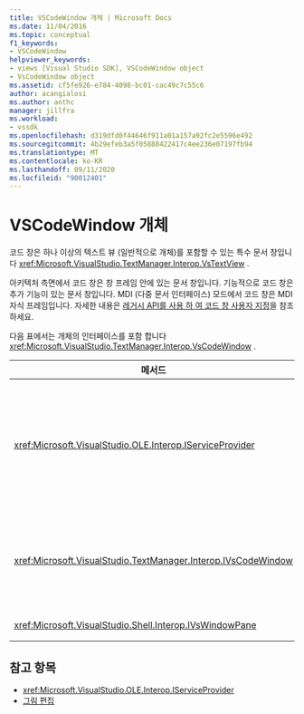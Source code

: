 ```yaml
---
title: VSCodeWindow 개체 | Microsoft Docs
ms.date: 11/04/2016
ms.topic: conceptual
f1_keywords:
- VSCodeWindow
helpviewer_keywords:
- views [Visual Studio SDK], VSCodeWindow object
- VsCodeWindow object
ms.assetid: cf5fe926-e784-4098-bc01-cac49c7c55c6
author: acangialosi
ms.author: anthc
manager: jillfra
ms.workload:
- vssdk
ms.openlocfilehash: d319dfd0f44646f911a01a157a92fc2e5596e492
ms.sourcegitcommit: 4b29efeb3a5f05888422417c4ee236e07197fb94
ms.translationtype: MT
ms.contentlocale: ko-KR
ms.lasthandoff: 09/11/2020
ms.locfileid: "90012401"
---
```

# <a name="vscodewindow-object"></a>VSCodeWindow 개체
코드 창은 하나 이상의 텍스트 뷰 (일반적으로 개체)를 포함할 수 있는 특수 문서 창입니다 <xref:Microsoft.VisualStudio.TextManager.Interop.VsTextView> .

 아키텍처 측면에서 코드 창은 창 프레임 안에 있는 문서 창입니다. 기능적으로 코드 창은 추가 기능이 있는 문서 창입니다. MDI (다중 문서 인터페이스) 모드에서 코드 창은 MDI 자식 프레임입니다. 자세한 내용은 [레거시 API를 사용 하 여 코드 창 사용자 지정](../vs-2015/extensibility/customizing-code-windows-by-using-the-legacy-api.md?view=vs-2015)을 참조 하세요.

 다음 표에서는 개체의 인터페이스를 포함 합니다 <xref:Microsoft.VisualStudio.TextManager.Interop.VsCodeWindow> .

|메서드|Description|
|------------|-----------------|
|<xref:Microsoft.VisualStudio.OLE.Interop.IServiceProvider>|GUID (globally unique identifier)가 식별 하는 서비스를 찾기 위한 일반 액세스 메커니즘을 제공 합니다.|
|<xref:Microsoft.VisualStudio.TextManager.Interop.IVsCodeWindow>|하나 이상의 코드 뷰를 포함 하는 MDI (다중 문서 인터페이스) 자식을 나타냅니다.|
|<xref:Microsoft.VisualStudio.Shell.Interop.IVsWindowPane>|창 프레임을 채웁니다.|

## <a name="see-also"></a>참고 항목
- <xref:Microsoft.VisualStudio.OLE.Interop.IServiceProvider>
- [그림 편집](https://www.microsoft.com/download/details.aspx?id=55984)